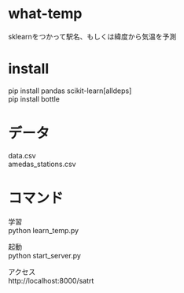 # what-temp
sklearnをつかって駅名、もしくは緯度から気温を予測

# install
pip install pandas scikit-learn[alldeps]  
pip install bottle  

# データ
data.csv  
amedas_stations.csv

# コマンド
学習  
python learn_temp.py  

起動  
python start_server.py

アクセス  
http://localhost:8000/satrt
